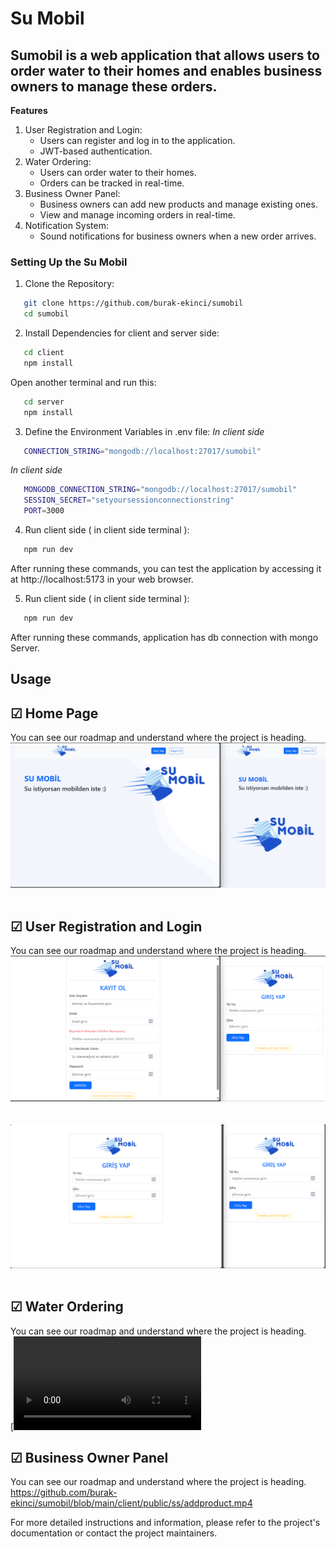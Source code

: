 # Su Mobil

## Sumobil is a web application that allows users to order water to their homes and enables business owners to manage these orders.

<b> Features </b>

1. User Registration and Login:
   - Users can register and log in to the application.
   - JWT-based authentication.
2. Water Ordering:
   - Users can order water to their homes.
   - Orders can be tracked in real-time.
3. Business Owner Panel:
   - Business owners can add new products and manage existing ones.
   - View and manage incoming orders in real-time.
4. Notification System:
   - Sound notifications for business owners when a new order arrives.

### Setting Up the Su Mobil

1. Clone the Repository:

```bash
   git clone https://github.com/burak-ekinci/sumobil
   cd sumobil
```

2. Install Dependencies for client and server side:

```bash
   cd client
   npm install
```

Open another terminal and run this:

```bash
   cd server
   npm install
```

3. Define the Environment Variables in .env file:
   <i> In client side</i>

```bash
   CONNECTION_STRING="mongodb://localhost:27017/sumobil"
```

<i> In client side</i>

```bash
   MONGODB_CONNECTION_STRING="mongodb://localhost:27017/sumobil"
   SESSION_SECRET="setyoursessionconnectionstring"
   PORT=3000
```

4. Run client side ( in client side terminal ):

```bash
   npm run dev
```

After running these commands, you can test the application by accessing it at http://localhost:5173 in your web browser.

5. Run client side ( in client side terminal ):

```bash
   npm run dev
```

After running these commands, application has db connection with mongo Server.

## Usage

## &#9745; Home Page

You can see our roadmap and understand where the project is heading.
<br> <img src="https://github.com/burak-ekinci/sumobil/blob/main/client/public/ss/home.png"> <br> </br>

## &#9745; User Registration and Login

You can see our roadmap and understand where the project is heading.
<br> <img src="https://github.com/burak-ekinci/sumobil/blob/main/client/public/ss/signup.png"> <br> </br>
<br> <img src="https://github.com/burak-ekinci/sumobil/blob/main/client/public/ss/login.png"> <br> </br>

## &#9745; Water Ordering

You can see our roadmap and understand where the project is heading.
<br> [![video_url.mp4](https://github.com/burak-ekinci/sumobil/blob/main/client/public/ss/addproduct.mp4)



## &#9745; Business Owner Panel

You can see our roadmap and understand where the project is heading.
https://github.com/burak-ekinci/sumobil/blob/main/client/public/ss/addproduct.mp4

For more detailed instructions and information, please refer to the project's documentation or contact the project maintainers.
